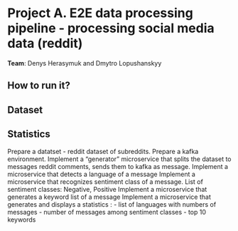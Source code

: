 # Project A. E2E data processing pipeline - processing social media data (reddit)

**Team**: Denys Herasymuk and Dmytro Lopushanskyy

## How to run it?



## Dataset


## Statistics

Prepare a datatset - reddit dataset of subreddits.
Prepare a kafka environment. 
Implement a “generator” microservice that splits the dataset to messages reddit comments, sends them to kafka as message. 
Implement a microservice that detects a language of a message
Implement a microservice that recognizes sentiment class of a message. List of sentiment classes: Negative, Positive
Implement a microservice that generates a keyword list of a message
Implement a microservice that generates and displays  a statistics :
                   - list of languages with numbers of messages
                   - number of messages among sentiment classes 
                   - top 10 keywords



